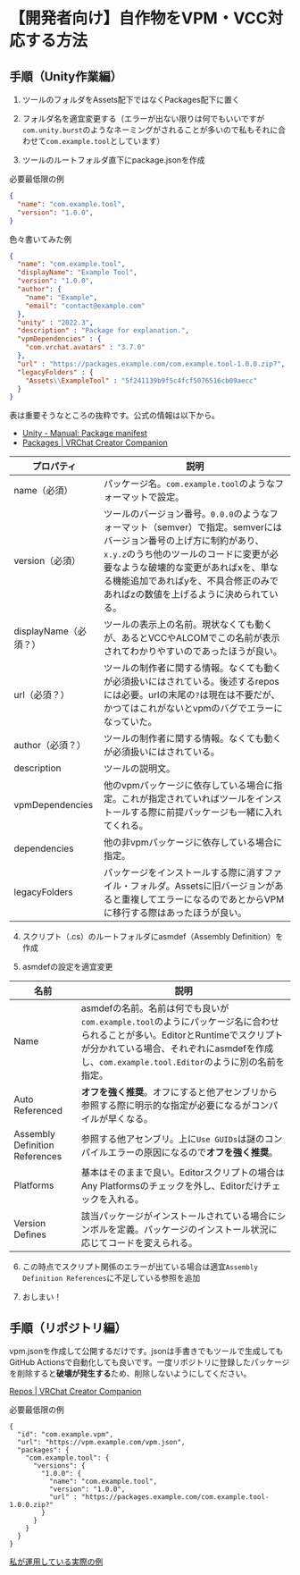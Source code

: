 # 【開発者向け】自作物をVPM・VCC対応する方法

## 手順（Unity作業編）

1. ツールのフォルダをAssets配下ではなくPackages配下に置く

2. フォルダ名を適宜変更する（エラーが出ない限りは何でもいいですが`com.unity.burst`のようなネーミングがされることが多いので私もそれに合わせて`com.example.tool`としています）

3. ツールのルートフォルダ直下にpackage.jsonを作成

必要最低限の例
```json
{
  "name": "com.example.tool",
  "version": "1.0.0",
}
```

色々書いてみた例
```json
{
  "name": "com.example.tool",
  "displayName": "Example Tool",
  "version": "1.0.0",
  "author": {
    "name": "Example",
    "email": "contact@example.com"
  },
  "unity" : "2022.3",
  "description" : "Package for explanation.",
  "vpmDependencies" : {
    "com.vrchat.avatars" : "3.7.0"
  },
  "url" : "https://packages.example.com/com.example.tool-1.0.0.zip?",
  "legacyFolders" : {
    "Assets\\ExampleTool" : "5f241139b9f5c4fcf5076516cb09aecc"
  }
}
```

表は重要そうなところの抜粋です。公式の情報は以下から。
- [Unity - Manual: Package manifest](https://docs.unity3d.com/2022.3/Documentation/Manual/upm-manifestPkg.html)
- [Packages | VRChat Creator Companion](https://vcc.docs.vrchat.com/vpm/packages/)

|プロパティ|説明|
|-|-|
|name（必須）|パッケージ名。`com.example.tool`のようなフォーマットで設定。|
|version（必須）|ツールのバージョン番号。`0.0.0`のようなフォーマット（semver）で指定。semverにはバージョン番号の上げ方に制約があり、`x.y.z`のうち他のツールのコードに変更が必要なような破壊的な変更があればxを、単なる機能追加であればyを、不具合修正のみであればzの数値を上げるように決められている。|
|displayName（必須？）|ツールの表示上の名前。現状なくても動くが、あるとVCCやALCOMでこの名前が表示されてわかりやすいのであったほうが良い。|
|url（必須？）|ツールの制作者に関する情報。なくても動くが必須扱いにはされている。後述するreposには必要。urlの末尾の`?`は現在は不要だが、かつてはこれがないとvpmのバグでエラーになっていた。|
|author（必須？）|ツールの制作者に関する情報。なくても動くが必須扱いにはされている。|
|description|ツールの説明文。|
|vpmDependencies|他のvpmパッケージに依存している場合に指定。これが指定されていればツールをインストールする際に前提パッケージも一緒に入れてくれる。|
|dependencies|他の非vpmパッケージに依存している場合に指定。|
|legacyFolders|パッケージをインストールする際に消すファイル・フォルダ。Assetsに旧バージョンがあると重複してエラーになるのであとからVPMに移行する際はあったほうが良い。|

4. スクリプト（.cs）のルートフォルダにasmdef（Assembly Definition）を作成

5. asmdefの設定を適宜変更

|名前|説明|
|-|-|
|Name|asmdefの名前。名前は何でも良いが`com.example.tool`のようにパッケージ名に合わせられることが多い。EditorとRuntimeでスクリプトが分かれている場合、それぞれにasmdefを作成し、`com.example.tool.Editor`のように別の名前を指定。|
|Auto Referenced|**オフを強く推奨**。オフにすると他アセンブリから参照する際に明示的な指定が必要になるがコンパイルが早くなる。|
|Assembly Definition References|参照する他アセンブリ。上に`Use GUIDs`は謎のコンパイルエラーの原因になるので**オフを強く推奨**。|
|Platforms|基本はそのままで良い。Editorスクリプトの場合はAny Platformsのチェックを外し、Editorだけチェックを入れる。|
|Version Defines|該当パッケージがインストールされている場合にシンボルを定義。パッケージのインストール状況に応じてコードを変えられる。|

6. この時点でスクリプト関係のエラーが出ている場合は適宜`Assembly Definition References`に不足している参照を追加

7. おしまい！

## 手順（リポジトリ編）

vpm.jsonを作成して公開するだけです。jsonは手書きでもツールで生成してもGitHub Actionsで自動化しても良いです。一度リポジトリに登録したパッケージを削除すると**破壊が発生する**ため、削除しないようにしてください。

[Repos | VRChat Creator Companion](https://vcc.docs.vrchat.com/vpm/repos)

必要最低限の例
```
{
  "id": "com.example.vpm",
  "url": "https://vpm.example.com/vpm.json",
  "packages": {
    "com.example.tool": {
      "versions": {
        "1.0.0": {
          "name": "com.example.tool",
          "version": "1.0.0",
          "url" : "https://packages.example.com/com.example.tool-1.0.0.zip?"
        }
      }
    }
  }
}
```

[私が運用している実際の例](https://lilxyzw.github.io/vpm-repos/vpm.json)
